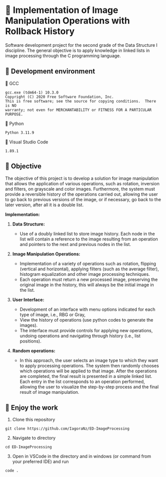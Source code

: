 # 📄 Implementation of Image Manipulation Operations with Rollback History
Software development project for the second grade of the Data Structure I discipline. The general objective is to apply knowledge in linked lists in image processing through the C programming language.

## 🔗 Development environment
🔧 GCC
```
gcc.exe (tdm64-1) 10.3.0
Copyright (C) 2020 Free Software Foundation, Inc.
This is free software; see the source for copying conditions.  There is NO
warranty; not even for MERCHANTABILITY or FITNESS FOR A PARTICULAR PURPOSE.
```
🔧 Python
```
Python 3.11.9
```

🔧 Visual Studio Code
```
1.89.1
```

## 🔗 **Objective**
The objective of this project is to develop a solution for image manipulation that allows the application of various operations, such as rotation, inversion and filters, on grayscale and color images. Furthermore, the system must provide a reversible history of the operations carried out, allowing the user to go back to previous versions of the image, or if necessary, go back to the later version, after all it is a double list.

**Implementation:**
1. **Data Structure:**
   - Use of a doubly linked list to store image history. Each node in the list will contain a reference to the image resulting from an operation and pointers to the next and previous nodes in the list.

2. **Image Manipulation Operations:**
   - Implementation of a variety of operations such as rotation, flipping (vertical and horizontal), applying filters (such as the average filter), histogram equalization and other image processing techniques.
   - Each operation must return a new processed image, preserving the original image in the history, this will always be the initial image in the list.

3. **User Interface:**
   - Development of an interface with menu options indicated for each type of image, i.e., RBG or Gray, 
   - View the history of operations (use python codes to generate the images).
   - The interface must provide controls for applying new operations, undoing operations and navigating through history (i.e., list positions).

4. **Random operations:**
   - In this approach, the user selects an image type to which they want to apply processing operations. The system then randomly chooses which operations will be applied to that image. After the operations are completed, the final result is presented in a simple linked list. Each entry in the list corresponds to an operation performed, allowing the user to visualize the step-by-step process and the final result of image manipulation.
  
## 🔗 Enjoy the work
1. Clone this repository
```
git clone https://github.com/IagoraNz/ED-ImageProcessing
```
2. Navigate to directory
```
cd ED-ImageProcessing
```
3. Open in VSCode in the directory and in windows (or command from your preferred IDE) and run
```
code .
```

